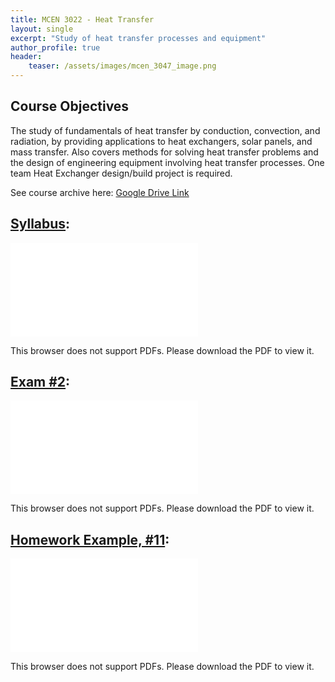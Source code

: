 ```yaml
---
title: MCEN 3022 - Heat Transfer
layout: single
excerpt: "Study of heat transfer processes and equipment"
author_profile: true
header:
    teaser: /assets/images/mcen_3047_image.png
---
```


## Course Objectives 

The study of fundamentals of heat transfer by conduction, convection, and radiation, by providing applications to heat exchangers, solar panels, and mass transfer. Also covers methods for solving heat transfer problems and the design of engineering equipment involving heat transfer processes. One team Heat Exchanger design/build project is required. 

See course archive here: [Google Drive Link](https://drive.google.com/drive/folders/0Bx-cli2KeHSBSkxtZVkzbTFzSkk?resourcekey=0-Q9WZrB3TA-ag_GieXLNChw&usp=drive_link)


## [Syllabus](/assets/pdfs/mcen_3022_syllabus.pdf):
<object data="/assets/pdfs/mcen_3022_syllabus.pdf" type="application/pdf" width="700px" height="700px">
    <embed src="/assets/pdfs/mcen_3022_syllabus.pdf">
        <p>This browser does not support PDFs. Please download the PDF to view it.</p>
    </embed>
</object>

## [Exam #2](/assets/pdfs/mcen_3022_exam2.pdf):
<object data="/assets/pdfs/mcen_3022_exam2.pdf" type="application/pdf" width="700px" height="700px">
    <embed src="/assets/pdfs/mcen_3022_exam2.pdf">
        <p>This browser does not support PDFs. Please download the PDF to view it.</p>
    </embed>
</object>

## [Homework Example, #11](/assets/pdfs/mcen_3022_hw11.pdf):
<object data="/assets/pdfs/mcen_3022_hw11.pdf" type="application/pdf" width="700px" height="700px">
    <embed src="/assets/pdfs/mcen_3022_hw11.pdf">
        <p>This browser does not support PDFs. Please download the PDF to view it.</p>
    </embed>
</object>


